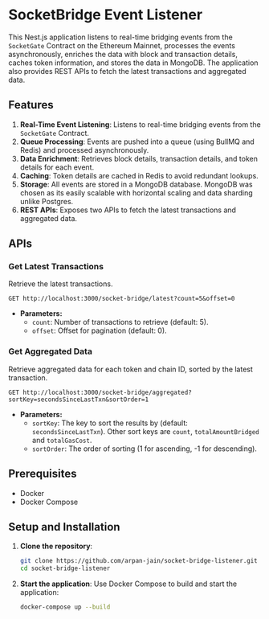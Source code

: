 # SocketBridge Event Listener

This Nest.js application listens to real-time bridging events from the `SocketGate` Contract on the Ethereum Mainnet, processes the events asynchronously, enriches the data with block and transaction details, caches token information, and stores the data in MongoDB. The application also provides REST APIs to fetch the latest transactions and aggregated data.

## Features

1. **Real-Time Event Listening**: Listens to real-time bridging events from the `SocketGate` Contract.
2. **Queue Processing**: Events are pushed into a queue (using BullMQ and Redis) and processed asynchronously.
3. **Data Enrichment**: Retrieves block details, transaction details, and token details for each event.
4. **Caching**: Token details are cached in Redis to avoid redundant lookups.
5. **Storage**: All events are stored in a MongoDB database. MongoDB was chosen as its easily scalable with horizontal scaling and data sharding unlike Postgres.
6. **REST APIs**: Exposes two APIs to fetch the latest transactions and aggregated data.

## APIs

### Get Latest Transactions
Retrieve the latest transactions.

`GET http://localhost:3000/socket-bridge/latest?count=5&offset=0`
- **Parameters:**
    - `count`: Number of transactions to retrieve (default: 5).
    - `offset`: Offset for pagination (default: 0).

### Get Aggregated Data
Retrieve aggregated data for each token and chain ID, sorted by the latest transaction.

`GET http://localhost:3000/socket-bridge/aggregated?sortKey=secondsSinceLastTxn&sortOrder=1`


- **Parameters:**
    - `sortKey`: The key to sort the results by (default: `secondsSinceLastTxn`). Other sort keys are `count`, `totalAmountBridged` and `totalGasCost`. 
    - `sortOrder`: The order of sorting (1 for ascending, -1 for descending).

## Prerequisites

- Docker
- Docker Compose

## Setup and Installation

1. **Clone the repository**:
   ```bash
   git clone https://github.com/arpan-jain/socket-bridge-listener.git
   cd socket-bridge-listener

2. **Start the application**:
Use Docker Compose to build and start the application:
    ```bash
   docker-compose up --build
   ```


